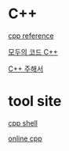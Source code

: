 # C++
<a href="https://en.cppreference.com/w/" target="_blank">cpp reference</a>

<a href="https://modoocode.com/" target="_blank">모두의 코드 C++</a>

<a href="https://c-annotationskr.sourceforge.io/" target="_blank">C++ 주해서</a>

# tool site
<a href="http://cpp.sh/" target="_blank">cpp shell</a>

<a href="https://www.online-cpp.com/" target="_blank">online cpp</a>
